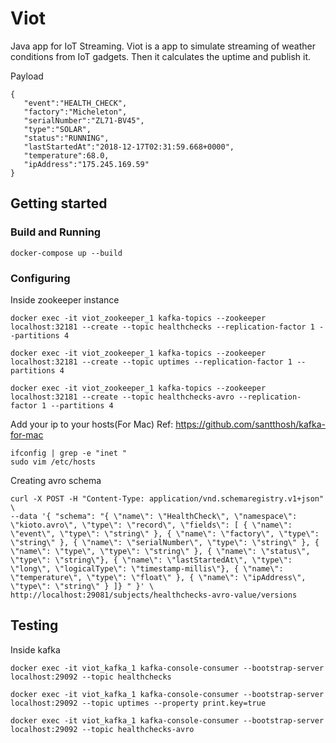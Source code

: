 # Viot

Java app for IoT Streaming.
Viot is a app to simulate streaming of weather conditions
from IoT gadgets. Then it calculates the uptime and publish it.

Payload
```
{  
   "event":"HEALTH_CHECK",
   "factory":"Micheleton",
   "serialNumber":"ZL71-BV45",
   "type":"SOLAR",
   "status":"RUNNING",
   "lastStartedAt":"2018-12-17T02:31:59.668+0000",
   "temperature":68.0,
   "ipAddress":"175.245.169.59"
}
```

## Getting started

### Build and Running

```
docker-compose up --build
```

### Configuring

Inside zookeeper instance

```
docker exec -it viot_zookeeper_1 kafka-topics --zookeeper localhost:32181 --create --topic healthchecks --replication-factor 1 --partitions 4
```

```
docker exec -it viot_zookeeper_1 kafka-topics --zookeeper localhost:32181 --create --topic uptimes --replication-factor 1 --partitions 4
```

```
docker exec -it viot_zookeeper_1 kafka-topics --zookeeper localhost:32181 --create --topic healthchecks-avro --replication-factor 1 --partitions 4
```

Add your ip to your hosts(For Mac) Ref: https://github.com/santthosh/kafka-for-mac

```
ifconfig | grep -e "inet "
sudo vim /etc/hosts
```

Creating avro schema

```
curl -X POST -H "Content-Type: application/vnd.schemaregistry.v1+json" \
--data '{ "schema": "{ \"name\": \"HealthCheck\", \"namespace\": \"kioto.avro\", \"type\": \"record\", \"fields\": [ { \"name\": \"event\", \"type\": \"string\" }, { \"name\": \"factory\", \"type\": \"string\" }, { \"name\": \"serialNumber\", \"type\": \"string\" }, { \"name\": \"type\", \"type\": \"string\" }, { \"name\": \"status\", \"type\": \"string\"}, { \"name\": \"lastStartedAt\", \"type\": \"long\", \"logicalType\": \"timestamp-millis\"}, { \"name\": \"temperature\", \"type\": \"float\" }, { \"name\": \"ipAddress\", \"type\": \"string\" } ]} " }' \
http://localhost:29081/subjects/healthchecks-avro-value/versions
```

## Testing

Inside kafka

```
docker exec -it viot_kafka_1 kafka-console-consumer --bootstrap-server localhost:29092 --topic healthchecks
```

```
docker exec -it viot_kafka_1 kafka-console-consumer --bootstrap-server localhost:29092 --topic uptimes --property print.key=true
```

```
docker exec -it viot_kafka_1 kafka-console-consumer --bootstrap-server localhost:29092 --topic healthchecks-avro
```
